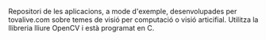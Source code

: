 Repositori de les aplicacions, a mode d'exemple, desenvolupades per tovalive.com sobre temes de visió per computació o visió articifial. Utilitza la llibreria lliure OpenCV i està programat en C.